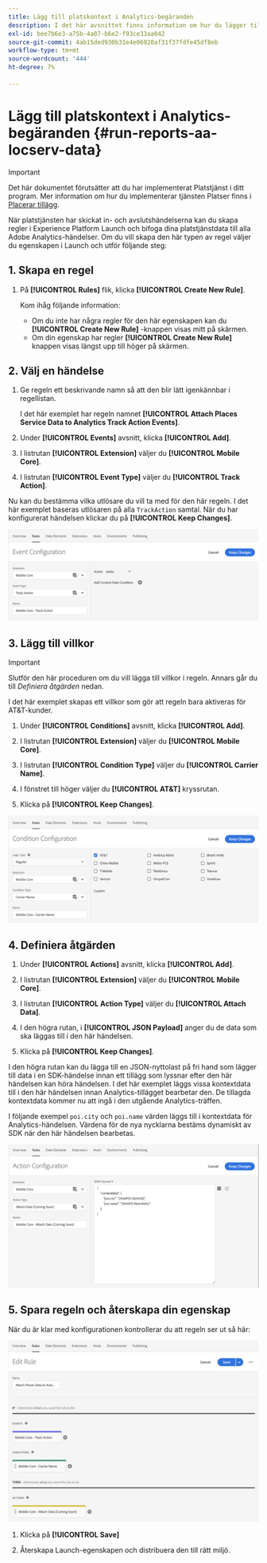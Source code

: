 ```yaml
---
title: Lägg till platskontext i Analytics-begäranden
description: I det här avsnittet finns information om hur du lägger till platskontext i Analytics-begäranden.
exl-id: bee7b6e3-a75b-4a07-b6e2-f93ce33aa042
source-git-commit: 4ab15ded930b31e4e06920af31f37fdfe45df8eb
workflow-type: tm+mt
source-wordcount: '444'
ht-degree: 7%

---
```


# Lägg till platskontext i Analytics-begäranden {#run-reports-aa-locserv-data}

>[!IMPORTANT]
>
>Det här dokumentet förutsätter att du har implementerat Platstjänst i ditt program. Mer information om hur du implementerar tjänsten Platser finns i [Placerar tillägg](/help/places-ext-aep-sdks/places-extension/places-extension.md).

När platstjänsten har skickat in- och avslutshändelserna kan du skapa regler i Experience Platform Launch och bifoga dina platstjänstdata till alla Adobe Analytics-händelser. Om du vill skapa den här typen av regel väljer du egenskapen i Launch och utför följande steg:

## 1. Skapa en regel

1. På **[!UICONTROL Rules]** flik, klicka **[!UICONTROL Create New Rule]**.

   Kom ihåg följande information:
   * Om du inte har några regler för den här egenskapen kan du **[!UICONTROL Create New Rule]** -knappen visas mitt på skärmen.
   * Om din egenskap har regler **[!UICONTROL Create New Rule]** knappen visas längst upp till höger på skärmen.

## 2. Välj en händelse

1. Ge regeln ett beskrivande namn så att den blir lätt igenkännbar i regellistan.

   I det här exemplet har regeln namnet **[!UICONTROL Attach Places Service Data to Analytics Track Action Events]**.

1. Under **[!UICONTROL Events]** avsnitt, klicka **[!UICONTROL Add]**.

1. I listrutan **[!UICONTROL Extension]** väljer du **[!UICONTROL Mobile Core]**.

1. I listrutan **[!UICONTROL Event Type]** väljer du **[!UICONTROL Track Action]**.

Nu kan du bestämma vilka utlösare du vill ta med för den här regeln. I det här exemplet baseras utlösaren på alla `TrackAction` samtal. När du har konfigurerat händelsen klickar du på **[!UICONTROL Keep Changes]**.

![&quot;create an event&quot;](/help/assets/ad-setEvent_use-analytics-data.png)


## 3. Lägg till villkor

>[!IMPORTANT]
>
>Slutför den här proceduren om du vill lägga till villkor i regeln. Annars går du till *Definiera åtgärden* nedan.

I det här exemplet skapas ett villkor som gör att regeln bara aktiveras för AT&amp;T-kunder.

1. Under **[!UICONTROL Conditions]** avsnitt, klicka **[!UICONTROL Add]**.

1. I listrutan **[!UICONTROL Extension]** väljer du **[!UICONTROL Mobile Core]**.

1. I listrutan **[!UICONTROL Condition Type]** väljer du **[!UICONTROL Carrier Name]**.

1. I fönstret till höger väljer du **[!UICONTROL AT&T]** kryssrutan.

1. Klicka på **[!UICONTROL Keep Changes]**.

![&quot;skapa ett villkor&quot;](/help/assets/ad-setCondition_use-analytics-data.png)

## 4. Definiera åtgärden

1. Under **[!UICONTROL Actions]** avsnitt, klicka **[!UICONTROL Add]**.

1. I listrutan **[!UICONTROL Extension]** väljer du **[!UICONTROL Mobile Core]**.

1. I listrutan **[!UICONTROL Action Type]** väljer du **[!UICONTROL Attach Data]**.

1. I den högra rutan, i **[!UICONTROL JSON Payload]** anger du de data som ska läggas till i den här händelsen.

1. Klicka på **[!UICONTROL Keep Changes]**.

I den högra rutan kan du lägga till en JSON-nyttolast på fri hand som lägger till data i en SDK-händelse innan ett tillägg som lyssnar efter den här händelsen kan höra händelsen. I det här exemplet läggs vissa kontextdata till i den här händelsen innan Analytics-tillägget bearbetar den. De tillagda kontextdata kommer nu att ingå i den utgående Analytics-träffen.

I följande exempel `poi.city` och `poi.name` värden läggs till i kontextdata för Analytics-händelsen. Värdena för de nya nycklarna bestäms dynamiskt av SDK när den här händelsen bearbetas.

![&quot;skapa en åtgärd&quot;](/help/assets/ad-setAction_use-analytics-data.png)

## 5. Spara regeln och återskapa din egenskap

När du är klar med konfigurationen kontrollerar du att regeln ser ut så här:

![&quot;regeln är färdig.&quot;](/help/assets/ad-ruleComplete_use-analytics-data.png)

1. Klicka på **[!UICONTROL Save]**

1. Återskapa Launch-egenskapen och distribuera den till rätt miljö.
